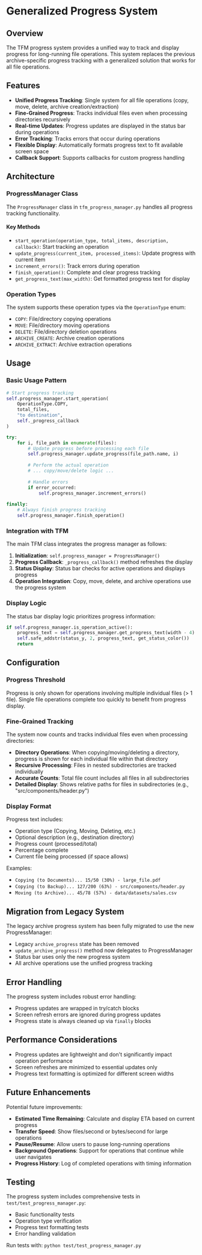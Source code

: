 # Generalized Progress System

## Overview

The TFM progress system provides a unified way to track and display progress for long-running file operations. This system replaces the previous archive-specific progress tracking with a generalized solution that works for all file operations.

## Features

- **Unified Progress Tracking**: Single system for all file operations (copy, move, delete, archive creation/extraction)
- **Fine-Grained Progress**: Tracks individual files even when processing directories recursively
- **Real-time Updates**: Progress updates are displayed in the status bar during operations
- **Error Tracking**: Tracks errors that occur during operations
- **Flexible Display**: Automatically formats progress text to fit available screen space
- **Callback Support**: Supports callbacks for custom progress handling

## Architecture

### ProgressManager Class

The `ProgressManager` class in `tfm_progress_manager.py` handles all progress tracking functionality.

#### Key Methods

- `start_operation(operation_type, total_items, description, callback)`: Start tracking an operation
- `update_progress(current_item, processed_items)`: Update progress with current item
- `increment_errors()`: Track errors during operation
- `finish_operation()`: Complete and clear progress tracking
- `get_progress_text(max_width)`: Get formatted progress text for display

### Operation Types

The system supports these operation types via the `OperationType` enum:

- `COPY`: File/directory copying operations
- `MOVE`: File/directory moving operations  
- `DELETE`: File/directory deletion operations
- `ARCHIVE_CREATE`: Archive creation operations
- `ARCHIVE_EXTRACT`: Archive extraction operations

## Usage

### Basic Usage Pattern

```python
# Start progress tracking
self.progress_manager.start_operation(
    OperationType.COPY, 
    total_files, 
    "to destination",
    self._progress_callback
)

try:
    for i, file_path in enumerate(files):
        # Update progress before processing each file
        self.progress_manager.update_progress(file_path.name, i)
        
        # Perform the actual operation
        # ... copy/move/delete logic ...
        
        # Handle errors
        if error_occurred:
            self.progress_manager.increment_errors()
            
finally:
    # Always finish progress tracking
    self.progress_manager.finish_operation()
```

### Integration with TFM

The main TFM class integrates the progress manager as follows:

1. **Initialization**: `self.progress_manager = ProgressManager()`
2. **Progress Callback**: `_progress_callback()` method refreshes the display
3. **Status Display**: Status bar checks for active operations and displays progress
4. **Operation Integration**: Copy, move, delete, and archive operations use the progress system

### Display Logic

The status bar display logic prioritizes progress information:

```python
if self.progress_manager.is_operation_active():
    progress_text = self.progress_manager.get_progress_text(width - 4)
    self.safe_addstr(status_y, 2, progress_text, get_status_color())
    return
```

## Configuration

### Progress Threshold

Progress is only shown for operations involving multiple individual files (> 1 file). Single file operations complete too quickly to benefit from progress display.

### Fine-Grained Tracking

The system now counts and tracks individual files even when processing directories:

- **Directory Operations**: When copying/moving/deleting a directory, progress is shown for each individual file within that directory
- **Recursive Processing**: Files in nested subdirectories are tracked individually
- **Accurate Counts**: Total file count includes all files in all subdirectories
- **Detailed Display**: Shows relative paths for files in subdirectories (e.g., "src/components/header.py")

### Display Format

Progress text includes:
- Operation type (Copying, Moving, Deleting, etc.)
- Optional description (e.g., destination directory)
- Progress count (processed/total)
- Percentage complete
- Current file being processed (if space allows)

Examples: 
- `Copying (to Documents)... 15/50 (30%) - large_file.pdf`
- `Copying (to Backup)... 127/200 (63%) - src/components/header.py`
- `Moving (to Archive)... 45/78 (57%) - data/datasets/sales.csv`

## Migration from Legacy System

The legacy archive progress system has been fully migrated to use the new ProgressManager:

- Legacy `archive_progress` state has been removed
- `update_archive_progress()` method now delegates to ProgressManager
- Status bar uses only the new progress system
- All archive operations use the unified progress tracking

## Error Handling

The progress system includes robust error handling:

- Progress updates are wrapped in try/catch blocks
- Screen refresh errors are ignored during progress updates
- Progress state is always cleaned up via `finally` blocks

## Performance Considerations

- Progress updates are lightweight and don't significantly impact operation performance
- Screen refreshes are minimized to essential updates only
- Progress text formatting is optimized for different screen widths

## Future Enhancements

Potential future improvements:

- **Estimated Time Remaining**: Calculate and display ETA based on current progress
- **Transfer Speed**: Show files/second or bytes/second for large operations
- **Pause/Resume**: Allow users to pause long-running operations
- **Background Operations**: Support for operations that continue while user navigates
- **Progress History**: Log of completed operations with timing information

## Testing

The progress system includes comprehensive tests in `test/test_progress_manager.py`:

- Basic functionality tests
- Operation type verification
- Progress text formatting tests
- Error handling validation

Run tests with: `python test/test_progress_manager.py`